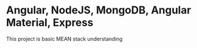 # Angular, NodeJS, MongoDB, Angular Material, Express

This project is basic MEAN stack understanding









